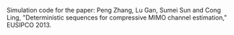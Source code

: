 Simulation code for the paper: Peng Zhang, Lu Gan, Sumei Sun and Cong Ling, "Deterministic sequences for compressive MIMO channel estimation," EUSIPCO 2013.
